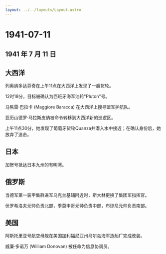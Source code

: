 ```yaml
---
layout: ../../layouts/Layout.astro
---
```


# 1941-07-11

## 1941 年 7 月 11 日

## 大西洋

列奥纳多达芬奇在上午11点在大西洋上发现了一艘货轮。

12时18分，目标被确认为西班牙海军油轮"Pluton"号。

马焦雷·巴拉卡 (Maggiore Baracca) 在大西洋上搜寻盟军护航队。

亚历山德罗·马拉斯皮纳被命令转移到大西洋新的巡逻区。

上午11点30分，她发现了葡萄牙货轮Quanza并潜入水中接近；在确认身份后，她放弃了追击。

## 日本

加贺号抵达日本九州的有明湾。

## 俄罗斯

当德军第一装甲集群进军乌克兰基辅附近时，斯大林更换了集团军指挥官。

伏罗希洛夫元帅负责北部，季莫申哥元帅负责中部，布琼尼元帅负责南部。

## 美国

阿斯托里亚号航空母舰在美国加利福尼亚州马尔岛海军造船厂完成改装。

威廉·多诺万 (William Donovan) 被任命为信息协调员。